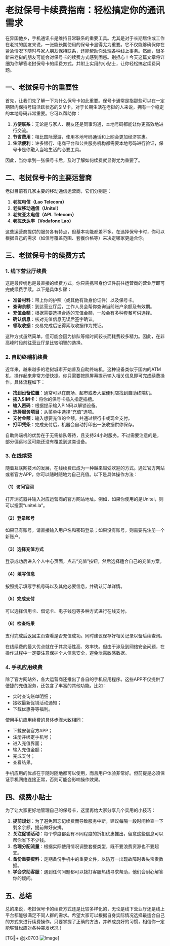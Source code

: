 # 老挝保号卡续费指南：轻松搞定你的通讯需求

在异国他乡，手机通讯卡是维持日常联系的重要工具。尤其是对于长期居住或工作在老挝的朋友来说，一张能长期使用的保号卡显得尤为重要。它不仅能够确保你在紧急情况下随时与家人朋友保持联系，还能帮助你处理各种线上事务。然而，很多新来老挝的朋友可能会对保号卡的续费方式感到困惑。别担心！今天这篇文章将详细为你解答老挝保号卡的续费方式，并附上实用的小贴士，让你轻松搞定续费问题。

## 一、老挝保号卡的重要性

首先，让我们先了解一下为什么保号卡如此重要。保号卡通常是指那些可以在一定期限内保持号码活跃状态的SIM卡。对于长期生活在老挝的人来说，拥有一个稳定的本地号码非常重要。它可以帮助你：

1. **方便联系**：无论是与家人、朋友还是同事沟通，本地号码都能让你更高效地进行交流。
2. **节省费用**：相比国际漫游，使用本地号码通话和上网会更加经济实惠。
3. **生活便利**：许多银行、电商平台和公共服务机构都需要本地号码进行验证，保号卡是你融入当地生活的必要工具。

因此，当你拿到一张保号卡后，及时了解如何续费就显得尤为重要了。

## 二、老挝保号卡的主要运营商

老挝目前有几家主要的移动通信运营商，它们分别是：

1. **老挝电信（Lao Telecom）**
2. **老挝移动通信（Unitel）**
3. **老挝亚太电信（APL Telecom）**
4. **老挝沃达丰（Vodafone Lao）**

这些运营商提供的服务各有特点，但基本功能都差不多。在选择保号卡时，你可以根据自己的需求（如信号覆盖范围、套餐价格等）来决定哪家更适合你。

## 三、老挝保号卡的续费方式

### 1. 线下营业厅续费

这是最传统也是最直接的续费方式。你只需携带身份证件前往运营商的营业厅即可完成续费手续。以下是具体步骤：

- **准备材料**：带上你的护照（或其他有效身份证件）以及保号卡。
- **查询余额**：到达营业厅后，工作人员会帮你查询当前账户余额及有效期。
- **充值金额**：根据需要选择合适的充值金额，一般会有多种套餐可供选择。
- **确认信息**：核对充值信息无误后签字确认。
- **领取收据**：交易完成后记得索取收据作为凭证。

这种方式虽然简单，但可能会因为排队等候时间较长而耗费较多精力。因此，在非高峰时段前往营业厅是比较明智的选择。

### 2. 自助终端机续费

近年来，越来越多的老挝城市开始普及自助终端机。这种设备类似于国内的ATM机，操作起来非常方便快捷。你只需要按照屏幕提示输入相关信息即可完成续费操作。具体流程如下：

- **找到设备位置**：通常可以在商场、超市或者大型便利店找到自助终端机。
- **插入SIM卡**：将你的保号卡插入指定插槽。
- **输入密码**：根据提示输入PIN码以解锁设备。
- **选择服务项目**：从菜单中选择“充值”选项。
- **支付金额**：输入想要充值的金额，并通过银行卡或现金支付。
- **打印凭条**：完成支付后，机器会自动打印出一张收据供你保存。

自助终端机的优势在于无需排队等待，且支持24小时服务。不过需要注意的是，部分偏远地区可能还没有覆盖到这类设备。

### 3. 在线续费

随着互联网技术的发展，在线续费已成为一种越来越受欢迎的方式。通过官方网站或者官方APP，你可以随时随地为自己充值。以下是具体操作方法：

#### （1）访问官网

打开浏览器并输入对应运营商的官方网站地址。例如，如果你使用的是Unitel，则可以搜索“unitel.la”。

#### （2）登录账号

如果已有账号，请直接输入用户名和密码登录；如果没有账号，则需要先注册一个新账户。

#### （3）选择充值方式

登录成功后进入个人中心页面，点击“充值”按钮，然后选择适合自己的充值方案。

#### （4）填写信息

按照提示填写手机号码以及其他必要信息，并确认订单详情。

#### （5）完成支付

可以选择信用卡、借记卡、电子钱包等多种方式进行在线支付。

#### （6）检查结果

支付完成后返回主页查看是否充值成功。同时建议保存好相关记录以备后续查询。

在线续费的最大优点就在于其灵活性高、效率快。但由于涉及到网络安全问题，在操作过程中一定要注意保护个人信息安全，避免泄露敏感数据。

### 4. 手机应用续费

除了官方网站外，各大运营商还推出了各自的手机应用程序。这些APP不仅提供了便捷的充值服务，还包含了丰富的其他功能。比如：

- 实时查询账单明细；
- 接收最新促销活动通知；
- 下载优惠券等福利。

使用手机应用续费的具体步骤大致相同：

- 下载安装官方APP；
- 注册并绑定手机号；
- 进入充值界面；
- 输入充值金额；
- 完成支付；
- 查看结果。

手机应用的优点在于随时随地都可以使用，而且用户体验非常好。但前提是必须保证手机网络连接正常，否则可能会影响操作效果。

## 四、续费小贴士

为了让大家更好地管理自己的保号卡，这里再给大家分享几个实用的小技巧：

1. **提前规划**：为了避免因忘记续费而导致服务中断，建议每隔一段时间检查一下剩余余额，提前做好安排。
2. **关注促销活动**：每个季度都会有不同程度的折扣优惠推出，留意这些信息可以帮你省下不少钱。
3. **合理分配流量**：根据实际使用情况调整套餐类型，既不要浪费资源也不要超支。
4. **备份重要资料**：定期备份手机中的重要文件，以防万一出现故障时丢失宝贵数据。
5. **学会求助客服**：遇到任何问题都可以拨打客服热线寻求帮助，他们会耐心解答你的疑问。

## 五、总结

总的来说，老挝保号卡的续费方式还是比较多样化的，无论是线下营业厅还是线上平台都能够满足不同人群的需求。希望大家可以根据自身实际情况选择最适合自己的方式来进行续费操作。只要掌握了正确的方法，并养成良好的习惯，相信你一定能够轻松应对各种突发状况！

[TG💪+ @jx0703 ![Image](https://github.com/user-attachments/assets/dbca1d08-cadb-493c-b0ec-ad6f7a83f270)]